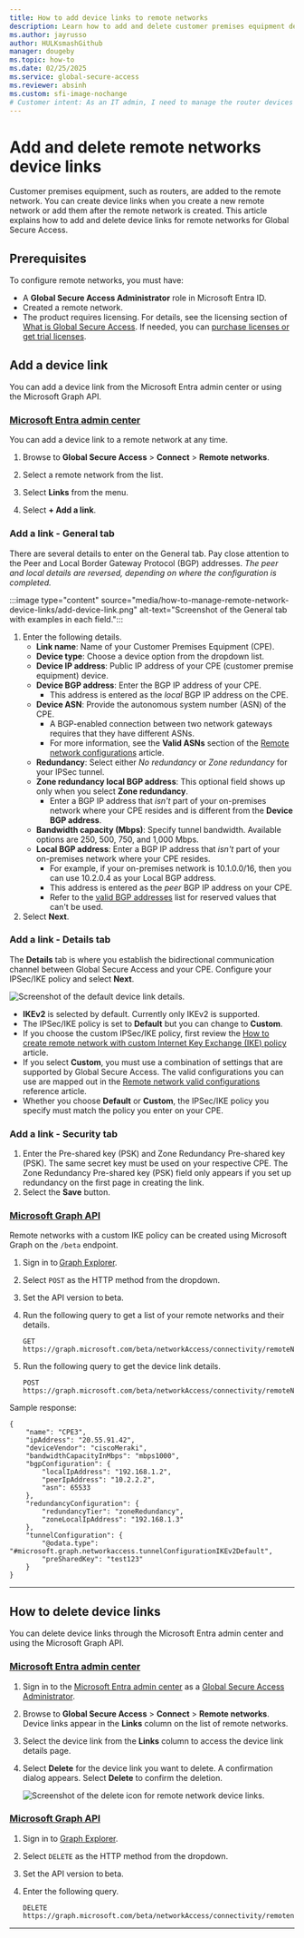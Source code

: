 ```yaml
---
title: How to add device links to remote networks
description: Learn how to add and delete customer premises equipment device links to remote networks for Global Secure Access.
ms.author: jayrusso
author: HULKsmashGithub
manager: dougeby
ms.topic: how-to
ms.date: 02/25/2025
ms.service: global-secure-access
ms.reviewer: absinh
ms.custom: sfi-image-nochange
# Customer intent: As an IT admin, I need to manage the router devices that connect to the Global Secure Access service so my customers can connect to the service.
---
```

# Add and delete remote networks device links

Customer premises equipment, such as routers, are added to the remote network. You can create device links when you create a new remote network or add them after the remote network is created. This article explains how to add and delete device links for remote networks for Global Secure Access.

## Prerequisites

To configure remote networks, you must have: 

- A **Global Secure Access Administrator** role in Microsoft Entra ID.
- Created a remote network.
- The product requires licensing. For details, see the licensing section of [What is Global Secure Access](overview-what-is-global-secure-access.md). If needed, you can [purchase licenses or get trial licenses](https://aka.ms/azureadlicense).

## Add a device link

You can add a device link from the Microsoft Entra admin center or using the Microsoft Graph API.

### [Microsoft Entra admin center](#tab/microsoft-entra-admin-center)

You can add a device link to a remote network at any time.

1. Browse to **Global Secure Access** > **Connect** > **Remote networks**.

1. Select a remote network from the list.

1. Select **Links** from the menu.

1. Select **+ Add a link**.

### Add a link - General tab

There are several details to enter on the General tab. Pay close attention to the Peer and Local Border Gateway Protocol (BGP) addresses. *The peer and local details are reversed, depending on where the configuration is completed.*

:::image type="content" source="media/how-to-manage-remote-network-device-links/add-device-link.png" alt-text="Screenshot of the General tab with examples in each field.":::

1. Enter the following details.
    - **Link name**: Name of your Customer Premises Equipment (CPE).
    - **Device type**: Choose a device option from the dropdown list.
    - **Device IP address**: Public IP address of your CPE (customer premise equipment) device.
    - **Device BGP address**: Enter the BGP IP address of your CPE.
        - This address is entered as the *local* BGP IP address on the CPE.
    - **Device ASN**: Provide the autonomous system number (ASN) of the CPE.
        - A BGP-enabled connection between two network gateways requires that they have different ASNs.
        - For more information, see the **Valid ASNs** section of the [Remote network configurations](reference-remote-network-configurations.md#valid-asn) article.
    - **Redundancy**: Select either *No redundancy* or *Zone redundancy* for your IPSec tunnel.
    - **Zone redundancy local BGP address**: This optional field shows up only when you select **Zone redundancy**.
        - Enter a BGP IP address that *isn't* part of your on-premises network where your CPE resides and is different from the **Device BGP address**.
    - **Bandwidth capacity (Mbps)**: Specify tunnel bandwidth. Available options are 250, 500, 750, and 1,000 Mbps.
    - **Local BGP address**: Enter a BGP IP address that *isn't* part of your on-premises network where your CPE resides.
        - For example, if your on-premises network is 10.1.0.0/16, then you can use 10.2.0.4 as your Local BGP address.
        - This address is entered as the *peer* BGP​​ IP address on your CPE.
        - Refer to the [valid BGP addresses](reference-remote-network-configurations.md#valid-bgp-addresses) list for reserved values that can't be used.
1. Select **Next**.

### Add a link - Details tab

The **Details** tab is where you establish the bidirectional communication channel between Global Secure Access and your CPE. Configure your IPSec/IKE policy and select **Next**.

![Screenshot of the default device link details.](./media/how-to-manage-remote-network-device-links/default-device-link-details.png)

- **IKEv2** is selected by default. Currently only IKEv2 is supported.
- The IPSec/IKE policy is set to **Default** but you can change to **Custom**.
- If you choose the custom IPSec/IKE policy, first review the [How to create remote network with custom Internet Key Exchange (IKE) policy](how-to-create-remote-network-custom-ike-policy.md) article.
- If you select **Custom**, you must use a combination of settings that are supported by Global Secure Access. The valid configurations you can use are mapped out in the [Remote network valid configurations](reference-remote-network-configurations.md) reference article.
- Whether you choose **Default** or **Custom**, the IPSec/IKE policy you specify must match the policy you enter on your CPE.

### Add a link - Security tab

1. Enter the Pre-shared key (PSK) and Zone Redundancy Pre-shared key (PSK). The same secret key must be used on your respective CPE. The Zone Redundancy Pre-shared key (PSK) field only appears if you set up redundancy on the first page in creating the link.
1. Select the **Save** button.

### [Microsoft Graph API](#tab/microsoft-graph-api)

Remote networks with a custom IKE policy can be created using Microsoft Graph on the `/beta` endpoint.

1. Sign in to [Graph Explorer](https://aka.ms/ge).
1. Select `POST` as the HTTP method from the dropdown.
1. Set the API version to beta.
1. Run the following query to get a list of your remote networks and their details.

    ```http
    GET https://graph.microsoft.com/beta/networkAccess/connectivity/remoteNetworks
    ```

1. Run the following query to get the device link details.

    ```http
    POST https://graph.microsoft.com/beta/networkAccess/connectivity/remoteNetworks/{remoteNetworkId}/deviceLinks
    ```

Sample response:

```http
{
    "name": "CPE3",
    "ipAddress": "20.55.91.42",
    "deviceVendor": "ciscoMeraki",
    "bandwidthCapacityInMbps": "mbps1000",
    "bgpConfiguration": {
        "localIpAddress": "192.168.1.2",
        "peerIpAddress": "10.2.2.2",
        "asn": 65533
    },
    "redundancyConfiguration": {
        "redundancyTier": "zoneRedundancy",
        "zoneLocalIpAddress": "192.168.1.3"
    },
    "tunnelConfiguration": {
        "@odata.type": "#microsoft.graph.networkaccess.tunnelConfigurationIKEv2Default",
        "preSharedKey": "test123"
    }
}
```

---

## How to delete device links

You can delete device links through the Microsoft Entra admin center and using the Microsoft Graph API.

### [Microsoft Entra admin center](#tab/microsoft-entra-admin-center)

1. Sign in to the [Microsoft Entra admin center](https://entra.microsoft.com) as a [Global Secure Access Administrator](/azure/active-directory/roles/permissions-reference#global-secure-access-administrator).

1. Browse to **Global Secure Access** > **Connect** > **Remote networks**. Device links appear in the **Links** column on the list of remote networks.

1. Select the device link from the **Links** column to access the device link details page.

1. Select **Delete** for the device link you want to delete. A confirmation dialog appears. Select **Delete** to confirm the deletion.

    ![Screenshot of the delete icon for remote network device links.](media/how-to-manage-remote-network-device-links/delete-device-link.png)

### [Microsoft Graph API](#tab/microsoft-graph-api)

1. Sign in to [Graph Explorer](https://aka.ms/ge).
1. Select `DELETE` as the HTTP method from the dropdown.
1. Set the API version to beta.
1. Enter the following query.

    ```http
    DELETE https://graph.microsoft.com/beta/networkAccess/connectivity/remotenetworks/{remoteNetworkId}/deviceLinks/{deviceLinkId}
    
    ```

---


